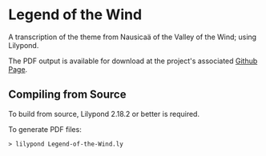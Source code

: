 # Legend of the Wind

A transcription of the theme from Nausicaä of the Valley of the Wind;
using Lilypond.

The PDF output is available for download at the project's associated
[Github Page](https://daemonblade.github.io/legend-of-wind/).

## Compiling from Source

To build from source, Lilypond 2.18.2 or better is required.

To generate PDF files:

```
> lilypond Legend-of-the-Wind.ly
```
